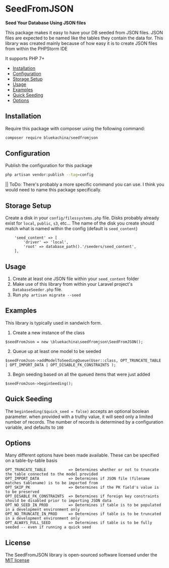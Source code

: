 # SeedFromJSON

**Seed Your Database Using JSON files**

This package makes it easy to have your DB seeded from JSON files.
JSON files are expected to be named like the tables they contain the data for.
This library was created mainly because of how easy it is to create JSON files from within the PHPStorm IDE

It supports PHP 7+

- [Installation](#installation)
- [Configuration](#configuration)
- [Storage Setup](#storage-setup)
- [Usage](#usage)
- [Examples](#examples)
- [Quick Seeding](#quick-seeding)
- [Options](#options)


## Installation

Require this package with composer using the following command:

```bash
composer require bluekachina/seedfromjson
```

## Configuration

Publish the configuration for this package
```bash
php artisan vendor:publish --tag=config
```
|| ToDo: There's probably a more specific command you can use.  I think you would need to name this package specifically.


## Storage Setup

Create a disk in your `config/filessystems.php` file.
Disks probably already exist for `local`, `public`, `s3`, etc...
The name of the disk you create should match what is named within the config (default is `seed_content`)
```
    'seed_content' => [
        'driver' => 'local',
        'root' => database_path().'/seeders/seed_content',
    ],
```


## Usage
1) Create at least one JSON file within your `seed_content` folder
2) Make use of this library from within your Laravel project's `DatabaseSeeder.php` file.
3) Run `php artisan migrate --seed`

## Examples
This library is typically used in sandwich form.
1) Create a new instance of the class
```
$seedFromJson = new \bluekachina\seedfromjson\SeedFromJSON();
```

2) Queue up at least one model to be seeded 
```
$seedFromJson->addModelToSeedingQueue(User::class, OPT_TRUNCATE_TABLE | OPT_IMPORT_DATA | OPT_DISABLE_FK_CONSTRAINTS );
```

3) Begin seeding based on all the queued items that were just added
```
$seedFromJson->beginSeeding();
``` 
## Quick Seeding
The `beginSeeding($quick_seed = false)` accepts an optional boolean parameter.
when provided with a truthy value, it will seed only a limited number of records.
The number of records is determined by a configuration variable, and defaults to `100`

## Options
Many different options have been made available.  These can be specified on a table-by-table basis
```
OPT_TRUNCATE_TABLE          => Determines whether or not to truncate the table connected to the model provided
OPT_IMPORT_DATA             => Determines if JSON file (filename matches tablename) is to be imported from
OPT_SKIP_PK                 => Determines if the PK field's value is to be preserved
OPT_DISABLE_FK_CONSTRAINTS  => Determines if foreign key constraints should be disabled prior to importing JSON data
OPT_NO_SEED_IN_PROD         => Determines if table is to be populated in a development environment only
OPT_NO_TRUNCATE_IN_PROD     => Determines if table is to be truncated in a development environment only
OPT_ALWAYS_FULL_SEED        => Determines if table is to be fully seeded -- even if running a quick seed
```



## License

The SeedFromJSON library is open-sourced software licensed under the [MIT license](http://opensource.org/licenses/MIT)

